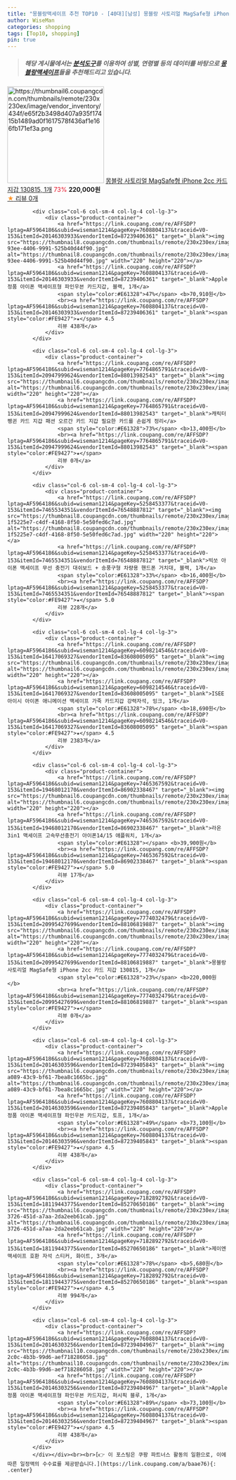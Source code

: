```yaml
---
title: "몽블랑맥세이프 추천 TOP10 - [40대][남성] 몽블랑 사토리얼 MagSafe형 iPhone 2cc 카드 지갑 130815, 1개"
author: WiseMan
categories: shopping
tags: [Top10, shopping]
pin: true
---
```


> ##### 해당 게시물에서는 [**분석도구**](https://itemscout.io/)를 이용하여 **성별**, **연령별** 등의 데이터를 바탕으로 [**몽블랑맥세이프**](https://link.coupang.com/a/baae76)들을 추천해드리고 있습니다.
<div class="container"><div class="row">
            <div class="col-6 col-sm-4 col-lg-4 col-lg-3">
                <div class="product-container">
                    <a href="https://link.coupang.com/re/AFFSDP?lptag=AF5964186&subid=wiseman1214&pageKey=7774032479&traceid=V0-153&itemId=20995427699&vendorItemId=88106819887" target="_blank"><img src="https://thumbnail6.coupangcdn.com/thumbnails/remote/230x230ex/image/vendor_inventory/434f/e65f2b3498d407a935f17415b1489ad0f1617578f436af1e166fb171ef3a.png" alt="https://thumbnail6.coupangcdn.com/thumbnails/remote/230x230ex/image/vendor_inventory/434f/e65f2b3498d407a935f17415b1489ad0f1617578f436af1e166fb171ef3a.png" width="220" height="220"></a>
                    <a href="https://link.coupang.com/re/AFFSDP?lptag=AF5964186&subid=wiseman1214&pageKey=7774032479&traceid=V0-153&itemId=20995427699&vendorItemId=88106819887" target="_blank">몽블랑 사토리얼 MagSafe형 iPhone 2cc 카드 지갑 130815, 1개</a>
                    <span style="color:#E61328">73%</span> <b>220,000원</b>
                    <br><a href="https://link.coupang.com/re/AFFSDP?lptag=AF5964186&subid=wiseman1214&pageKey=7774032479&traceid=V0-153&itemId=20995427699&vendorItemId=88106819887" target="_blank"><span style="color:#FE9427">★</span> 
                    리뷰 0개</a>
                </div>
            </div>
            
            <div class="col-6 col-sm-4 col-lg-4 col-lg-3">
                <div class="product-container">
                    <a href="https://link.coupang.com/re/AFFSDP?lptag=AF5964186&subid=wiseman1214&pageKey=7608804137&traceid=V0-153&itemId=20146303933&vendorItemId=87239406361" target="_blank"><img src="https://thumbnail8.coupangcdn.com/thumbnails/remote/230x230ex/image/retail/images/2023/09/19/17/1/92ebc85b-93ee-4406-9991-525b40d44f90.jpg" alt="https://thumbnail8.coupangcdn.com/thumbnails/remote/230x230ex/image/retail/images/2023/09/19/17/1/92ebc85b-93ee-4406-9991-525b40d44f90.jpg" width="220" height="220"></a>
                    <a href="https://link.coupang.com/re/AFFSDP?lptag=AF5964186&subid=wiseman1214&pageKey=7608804137&traceid=V0-153&itemId=20146303933&vendorItemId=87239406361" target="_blank">Apple 정품 아이폰 맥세이프형 파인우븐 카드지갑, 블랙, 1개</a>
                    <span style="color:#E61328">47%</span> <b>70,910원</b>
                    <br><a href="https://link.coupang.com/re/AFFSDP?lptag=AF5964186&subid=wiseman1214&pageKey=7608804137&traceid=V0-153&itemId=20146303933&vendorItemId=87239406361" target="_blank"><span style="color:#FE9427">★</span> 4.5
                    리뷰 438개</a>
                </div>
            </div>
            
            <div class="col-6 col-sm-4 col-lg-4 col-lg-3">
                <div class="product-container">
                    <a href="https://link.coupang.com/re/AFFSDP?lptag=AF5964186&subid=wiseman1214&pageKey=7764865791&traceid=V0-153&itemId=20947999624&vendorItemId=88013982543" target="_blank"><img src="https://thumbnail6.coupangcdn.com/thumbnails/remote/230x230ex/image/vendor_inventory/eb8a/9c481eb1c091e6a5e256dd1a56a121f5973f5b70fb042b67265f2411d1c5.jpg" alt="https://thumbnail6.coupangcdn.com/thumbnails/remote/230x230ex/image/vendor_inventory/eb8a/9c481eb1c091e6a5e256dd1a56a121f5973f5b70fb042b67265f2411d1c5.jpg" width="220" height="220"></a>
                    <a href="https://link.coupang.com/re/AFFSDP?lptag=AF5964186&subid=wiseman1214&pageKey=7764865791&traceid=V0-153&itemId=20947999624&vendorItemId=88013982543" target="_blank">캐릭터 펭귄 카드 지갑 패션 오르간 카드 지갑 필요한 카드를 손쉽게 정리</a>
                    <span style="color:#E61328">73%</span> <b>13,400원</b>
                    <br><a href="https://link.coupang.com/re/AFFSDP?lptag=AF5964186&subid=wiseman1214&pageKey=7764865791&traceid=V0-153&itemId=20947999624&vendorItemId=88013982543" target="_blank"><span style="color:#FE9427">★</span> 
                    리뷰 0개</a>
                </div>
            </div>
            
            <div class="col-6 col-sm-4 col-lg-4 col-lg-3">
                <div class="product-container">
                    <a href="https://link.coupang.com/re/AFFSDP?lptag=AF5964186&subid=wiseman1214&pageKey=5258453377&traceid=V0-153&itemId=7465534351&vendorItemId=76548887812" target="_blank"><img src="https://thumbnail8.coupangcdn.com/thumbnails/remote/230x230ex/image/retail/images/3567575537371967-1f5225e7-c4df-4168-8f50-5e50fed6c7ad.jpg" alt="https://thumbnail8.coupangcdn.com/thumbnails/remote/230x230ex/image/retail/images/3567575537371967-1f5225e7-c4df-4168-8f50-5e50fed6c7ad.jpg" width="220" height="220"></a>
                    <a href="https://link.coupang.com/re/AFFSDP?lptag=AF5964186&subid=wiseman1214&pageKey=5258453377&traceid=V0-153&itemId=7465534351&vendorItemId=76548887812" target="_blank">빅쏘 아이폰 맥세이프 무선 충전기 대쉬보드 + 송풍구형 차량용 핸드폰 거치대, 블랙, 1개</a>
                    <span style="color:#E61328">33%</span> <b>16,400원</b>
                    <br><a href="https://link.coupang.com/re/AFFSDP?lptag=AF5964186&subid=wiseman1214&pageKey=5258453377&traceid=V0-153&itemId=7465534351&vendorItemId=76548887812" target="_blank"><span style="color:#FE9427">★</span> 5.0
                    리뷰 228개</a>
                </div>
            </div>
            
            <div class="col-6 col-sm-4 col-lg-4 col-lg-3">
                <div class="product-container">
                    <a href="https://link.coupang.com/re/AFFSDP?lptag=AF5964186&subid=wiseman1214&pageKey=6098214546&traceid=V0-153&itemId=16417069327&vendorItemId=83608005095" target="_blank"><img src="https://thumbnail6.coupangcdn.com/thumbnails/remote/230x230ex/image/vendor_inventory/213c/48d1f286d216bf4096c084f269480291e5f307cf9e20325719681625509d.png" alt="https://thumbnail6.coupangcdn.com/thumbnails/remote/230x230ex/image/vendor_inventory/213c/48d1f286d216bf4096c084f269480291e5f307cf9e20325719681625509d.png" width="220" height="220"></a>
                    <a href="https://link.coupang.com/re/AFFSDP?lptag=AF5964186&subid=wiseman1214&pageKey=6098214546&traceid=V0-153&itemId=16417069327&vendorItemId=83608005095" target="_blank">ISEE아이시 아이폰 애니메이션 맥세이프 가죽 카드지갑 강력자석, 잉크, 1개</a>
                    <span style="color:#E61328">78%</span> <b>18,690원</b>
                    <br><a href="https://link.coupang.com/re/AFFSDP?lptag=AF5964186&subid=wiseman1214&pageKey=6098214546&traceid=V0-153&itemId=16417069327&vendorItemId=83608005095" target="_blank"><span style="color:#FE9427">★</span> 4.5
                    리뷰 2383개</a>
                </div>
            </div>
            
            <div class="col-6 col-sm-4 col-lg-4 col-lg-3">
                <div class="product-container">
                    <a href="https://link.coupang.com/re/AFFSDP?lptag=AF5964186&subid=wiseman1214&pageKey=7465367592&traceid=V0-153&itemId=19468012170&vendorItemId=86902338467" target="_blank"><img src="https://thumbnail6.coupangcdn.com/thumbnails/remote/230x230ex/image/vendor_inventory/a3f9/65bdbc4e16c84c68919700a1c3c2fba48321a793eac04f9d3f205dc69288.png" alt="https://thumbnail6.coupangcdn.com/thumbnails/remote/230x230ex/image/vendor_inventory/a3f9/65bdbc4e16c84c68919700a1c3c2fba48321a793eac04f9d3f205dc69288.png" width="220" height="220"></a>
                    <a href="https://link.coupang.com/re/AFFSDP?lptag=AF5964186&subid=wiseman1214&pageKey=7465367592&traceid=V0-153&itemId=19468012170&vendorItemId=86902338467" target="_blank">라온 3in1 맥세이프 고속무선충전기 아이폰14/15 애플워치, 1개</a>
                    <span style="color:#E61328"></span> <b>39,900원</b>
                    <br><a href="https://link.coupang.com/re/AFFSDP?lptag=AF5964186&subid=wiseman1214&pageKey=7465367592&traceid=V0-153&itemId=19468012170&vendorItemId=86902338467" target="_blank"><span style="color:#FE9427">★</span> 5.0
                    리뷰 17개</a>
                </div>
            </div>
            
            <div class="col-6 col-sm-4 col-lg-4 col-lg-3">
                <div class="product-container">
                    <a href="https://link.coupang.com/re/AFFSDP?lptag=AF5964186&subid=wiseman1214&pageKey=7774032479&traceid=V0-153&itemId=20995427699&vendorItemId=88106819887" target="_blank"><img src="https://thumbnail6.coupangcdn.com/thumbnails/remote/230x230ex/image/vendor_inventory/434f/e65f2b3498d407a935f17415b1489ad0f1617578f436af1e166fb171ef3a.png" alt="https://thumbnail6.coupangcdn.com/thumbnails/remote/230x230ex/image/vendor_inventory/434f/e65f2b3498d407a935f17415b1489ad0f1617578f436af1e166fb171ef3a.png" width="220" height="220"></a>
                    <a href="https://link.coupang.com/re/AFFSDP?lptag=AF5964186&subid=wiseman1214&pageKey=7774032479&traceid=V0-153&itemId=20995427699&vendorItemId=88106819887" target="_blank">몽블랑 사토리얼 MagSafe형 iPhone 2cc 카드 지갑 130815, 1개</a>
                    <span style="color:#E61328">23%</span> <b>220,000원</b>
                    <br><a href="https://link.coupang.com/re/AFFSDP?lptag=AF5964186&subid=wiseman1214&pageKey=7774032479&traceid=V0-153&itemId=20995427699&vendorItemId=88106819887" target="_blank"><span style="color:#FE9427">★</span> 
                    리뷰 0개</a>
                </div>
            </div>
            
            <div class="col-6 col-sm-4 col-lg-4 col-lg-3">
                <div class="product-container">
                    <a href="https://link.coupang.com/re/AFFSDP?lptag=AF5964186&subid=wiseman1214&pageKey=7608804137&traceid=V0-153&itemId=20146303596&vendorItemId=87239405843" target="_blank"><img src="https://thumbnail6.coupangcdn.com/thumbnails/remote/230x230ex/image/retail/images/2023/09/19/17/2/06378eeb-a089-43c9-bf61-7bea8c1665bc.jpg" alt="https://thumbnail6.coupangcdn.com/thumbnails/remote/230x230ex/image/retail/images/2023/09/19/17/2/06378eeb-a089-43c9-bf61-7bea8c1665bc.jpg" width="220" height="220"></a>
                    <a href="https://link.coupang.com/re/AFFSDP?lptag=AF5964186&subid=wiseman1214&pageKey=7608804137&traceid=V0-153&itemId=20146303596&vendorItemId=87239405843" target="_blank">Apple 정품 아이폰 맥세이프형 파인우븐 카드지갑, 토프, 1개</a>
                    <span style="color:#E61328">49%</span> <b>73,100원</b>
                    <br><a href="https://link.coupang.com/re/AFFSDP?lptag=AF5964186&subid=wiseman1214&pageKey=7608804137&traceid=V0-153&itemId=20146303596&vendorItemId=87239405843" target="_blank"><span style="color:#FE9427">★</span> 4.5
                    리뷰 438개</a>
                </div>
            </div>
            
            <div class="col-6 col-sm-4 col-lg-4 col-lg-3">
                <div class="product-container">
                    <a href="https://link.coupang.com/re/AFFSDP?lptag=AF5964186&subid=wiseman1214&pageKey=7182892792&traceid=V0-153&itemId=18119443775&vendorItemId=85270650186" target="_blank"><img src="https://thumbnail6.coupangcdn.com/thumbnails/remote/230x230ex/image/retail/images/2023/03/08/10/4/a8869a37-3726-451d-a7aa-2da2eeb61cab.jpg" alt="https://thumbnail6.coupangcdn.com/thumbnails/remote/230x230ex/image/retail/images/2023/03/08/10/4/a8869a37-3726-451d-a7aa-2da2eeb61cab.jpg" width="220" height="220"></a>
                    <a href="https://link.coupang.com/re/AFFSDP?lptag=AF5964186&subid=wiseman1214&pageKey=7182892792&traceid=V0-153&itemId=18119443775&vendorItemId=85270650186" target="_blank">제이엔 맥세이프 호환 자석 스티커, 화이트, 3개</a>
                    <span style="color:#E61328">78%</span> <b>5,680원</b>
                    <br><a href="https://link.coupang.com/re/AFFSDP?lptag=AF5964186&subid=wiseman1214&pageKey=7182892792&traceid=V0-153&itemId=18119443775&vendorItemId=85270650186" target="_blank"><span style="color:#FE9427">★</span> 4.5
                    리뷰 994개</a>
                </div>
            </div>
            
            <div class="col-6 col-sm-4 col-lg-4 col-lg-3">
                <div class="product-container">
                    <a href="https://link.coupang.com/re/AFFSDP?lptag=AF5964186&subid=wiseman1214&pageKey=7608804137&traceid=V0-153&itemId=20146303256&vendorItemId=87239404967" target="_blank"><img src="https://thumbnail10.coupangcdn.com/thumbnails/remote/230x230ex/image/retail/images/2023/09/19/17/6/0b131178-2c0c-4b3b-99d6-aef718286058.jpg" alt="https://thumbnail10.coupangcdn.com/thumbnails/remote/230x230ex/image/retail/images/2023/09/19/17/6/0b131178-2c0c-4b3b-99d6-aef718286058.jpg" width="220" height="220"></a>
                    <a href="https://link.coupang.com/re/AFFSDP?lptag=AF5964186&subid=wiseman1214&pageKey=7608804137&traceid=V0-153&itemId=20146303256&vendorItemId=87239404967" target="_blank">Apple 정품 아이폰 맥세이프형 파인우븐 카드지갑, 퍼시픽 블루, 1개</a>
                    <span style="color:#E61328">89%</span> <b>73,100원</b>
                    <br><a href="https://link.coupang.com/re/AFFSDP?lptag=AF5964186&subid=wiseman1214&pageKey=7608804137&traceid=V0-153&itemId=20146303256&vendorItemId=87239404967" target="_blank"><span style="color:#FE9427">★</span> 4.5
                    리뷰 438개</a>
                </div>
            </div>
            </div></div><br><br>[👉 이 포스팅은 쿠팡 파트너스 활동의 일환으로, 이에 따른 일정액의 수수료를 제공받습니다.](https://link.coupang.com/a/baae76){: .center}